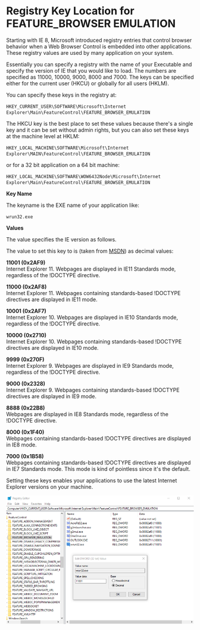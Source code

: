 # Registry Key Location for FEATURE_BROWSER EMULATION  

Starting with IE 8, Microsoft introduced registry entries that control browser behavior when a Web Browser Control is embedded into other applications. These registry values are used by many application on your system.  

Essentially you can specify a registry with the name of your Executable and specify the version of IE that you would like to load. The numbers are specified as 11000, 10000, 9000, 8000 and 7000. The keys can be specified either for the current user (HKCU) or globally for all users (HKLM).  

You can specify these keys in the registry at:

```
HKEY_CURRENT_USER\SOFTWARE\Microsoft\Internet Explorer\Main\FeatureControl\FEATURE_BROWSER_EMULATION  
```

The HKCU key is the best place to set these values because there's a single key and it can be set without admin rights, but you can also set these keys at the machine level at HKLM:  

```
HKEY_LOCAL_MACHINE\SOFTWARE\Microsoft\Internet Explorer\MAIN\FeatureControl\FEATURE_BROWSER_EMULATION  
```

or for a 32 bit application on a 64 bit machine:  

```
HKEY_LOCAL_MACHINE\SOFTWARE\WOW6432Node\Microsoft\Internet Explorer\Main\FeatureControl\FEATURE_BROWSER_EMULATION  
```

**Key Name**  

The keyname is the EXE name of your application like:   

```
wrun32.exe
```

**Values**  

The value specifies the IE version as follows.  

The value to set this key to is (taken from [MSDN](https://bit.ly/3ix6Edx)) as decimal values:  

**11001 (0x2AF9)**  
Internet Explorer 11. Webpages are displayed in IE11 Standards mode, regardless of the !DOCTYPE directive.  

**11000 (0x2AF8)**  
Internet Explorer 11. Webpages containing standards-based !DOCTYPE directives are displayed in IE11 mode.  

**10001 (0x2AF7)**  
Internet Explorer 10. Webpages are displayed in IE10 Standards mode, regardless of the !DOCTYPE directive.  

**10000 (0x2710)**  
Internet Explorer 10. Webpages containing standards-based !DOCTYPE directives are displayed in IE10 mode.  

**9999 (0x270F)**  
Internet Explorer 9. Webpages are displayed in IE9 Standards mode, regardless of the !DOCTYPE directive.  

**9000 (0x2328)**  
Internet Explorer 9. Webpages containing standards-based !DOCTYPE directives are displayed in IE9 mode.  

**8888 (0x22B8)**  
Webpages are displayed in IE8 Standards mode, regardless of the !DOCTYPE directive.  

**8000 (0x1F40)**  
Webpages containing standards-based !DOCTYPE directives are displayed in IE8 mode.  

**7000 (0x1B58)**  
Webpages containing standards-based !DOCTYPE directives are displayed in IE7 Standards mode. This mode is kind of pointless since it's the default.  

Setting these keys enables your applications to use the latest Internet Explorer versions on your machine.  

![1](images/fbe-1.png)